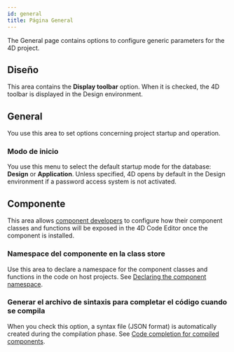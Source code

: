 ```yaml
---
id: general
title: Página General
---
```


The General page contains options to configure generic parameters for the 4D project.

## Diseño

This area contains the **Display toolbar** option. When it is checked, the 4D toolbar is displayed in the Design environment.

## General

You use this area to set options concerning project startup and operation.

### Modo de inicio

You use this menu to select the default startup mode for the database: **Design** or **Application**. Unless specified, 4D opens by default in the Design environment if a password access system is not activated.


## Componente

This area allows [component developers](../Extensions/develop-components.md) to configure how their component classes and functions will be exposed in the 4D Code Editor once the component is installed.

### Namespace del componente en la class store

Use this area to declare a namespace for the component classes and functions in the code on host projects. See [Declaring the component namespace](../Extensions/develop-components.md#declaring-the-component-namespace).

### Generar el archivo de sintaxis para completar el código cuando se compila

When you check this option, a syntax file (JSON format) is automatically created during the compilation phase. See [Code completion for compiled components](../Extensions/develop-components.md#code-completion-for-compiled-components). 
